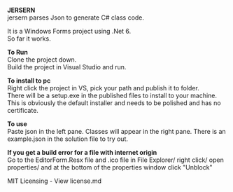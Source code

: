 **JERSERN**  
jersern parses Json to generate C# class code.  

It is a Windows Forms project using .Net 6.  
So far it works.   

**To Run**  
Clone the project down.  
Build the project in Visual Studio and run.   

**To install to pc**  
Right click the project in VS, pick your path and publish it to folder.   
There will be a setup.exe in the published files to install to your machine.
This is obviously the default installer and needs to be polished and has no certificate.   

**To use**  
Paste json in the left pane. 
Classes will appear in the right pane. 
There is an example.json in the solution file to try out. 

**If you get a build error for a file with internet origin**   
Go to the EditorForm.Resx file and .ico file in File Explorer/ right click/ open properties/ and at the bottom
of the properties window click "Unblock"

MIT Licensing - View license.md

